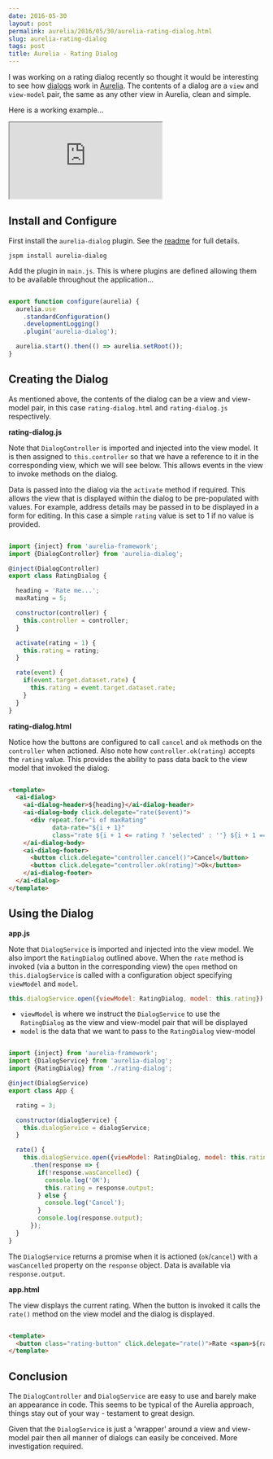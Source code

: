 ```yaml
---
date: 2016-05-30
layout: post
permalink: aurelia/2016/05/30/aurelia-rating-dialog.html
slug: aurelia-rating-dialog
tags: post
title: Aurelia - Rating Dialog
---
```


I was working on a rating dialog recently so thought it would be interesting to see how [dialogs](https://github.com/aurelia/dialog) work in [Aurelia](http://aurelia.io/). The contents of a dialog are a `view` and `view-model` pair, the same as any other view in Aurelia, clean and simple.

Here is a working example...

<iframe class="iframe" src="https://gist.run/embed.html?id=5ff428cff8eedd0fdabe53d2cac00e8c"></iframe>

## Install and Configure

First install the `aurelia-dialog` plugin. See the [readme](https://github.com/aurelia/dialog) for full details.

```
jspm install aurelia-dialog
```

Add the plugin in `main.js`. This is where plugins are defined allowing them to be available throughout the application...

```js

export function configure(aurelia) {
  aurelia.use
    .standardConfiguration()
    .developmentLogging()
    .plugin('aurelia-dialog');

  aurelia.start().then(() => aurelia.setRoot());
}

```

## Creating the Dialog

As mentioned above, the contents of the dialog can be a view and view-model pair, in this case `rating-dialog.html` and `rating-dialog.js` respectively.

**rating-dialog.js**

Note that `DialogController` is imported and injected into the view model. It is then assigned to `this.controller` so that we have a reference to it in the corresponding view, which we will see below. This allows events in the view to invoke methods on the dialog.

Data is passed into the dialog via the `activate` method if required. This allows the view that is displayed within the dialog to be pre-populated with values. For example, address details may be passed in to be displayed in a form for editing. In this case a simple `rating` value is set to 1 if no value is provided.

```js

import {inject} from 'aurelia-framework';
import {DialogController} from 'aurelia-dialog';

@inject(DialogController)
export class RatingDialog {

  heading = 'Rate me...';
  maxRating = 5;

  constructor(controller) {
    this.controller = controller;
  }

  activate(rating = 1) {
    this.rating = rating;
  }

  rate(event) {
    if(event.target.dataset.rate) {
      this.rating = event.target.dataset.rate;
    }
  }
}

```

**rating-dialog.html**

Notice how the buttons are configured to call `cancel` and `ok` methods on the `controller` when actioned. Also note how `controller.ok(rating)` accepts the `rating` value. This provides the ability to pass data back to the view model that invoked the dialog.

```html

<template>
  <ai-dialog>
    <ai-dialog-header>${heading}</ai-dialog-header>
    <ai-dialog-body click.delegate="rate($event)">
      <div repeat.for="i of maxRating"
            data-rate="${i + 1}"
            class="rate ${i + 1 <= rating ? 'selected' : ''} ${i + 1 == rating ? 'active' : ''}">${i + 1}</div>
    </ai-dialog-body>
    <ai-dialog-footer>
      <button click.delegate="controller.cancel()">Cancel</button>
      <button click.delegate="controller.ok(rating)">Ok</button>
    </ai-dialog-footer>
  </ai-dialog>
</template>

```


## Using the Dialog



**app.js**

Note that `DialogService` is imported and injected into the view model. We also import the `RatingDialog` outlined above.  When the `rate` method is invoked (via a button in the corresponding view) the `open` method on `this.dialogService` is called with a configuration object specifying `viewModel` and `model`.

```js
this.dialogService.open({viewModel: RatingDialog, model: this.rating})
```


- `viewModel` is where we instruct the `DialogService` to use the `RatingDialog` as the view and view-model pair that will be displayed
- `model` is the data that we want to pass to the `RatingDialog` view-model

```js

import {inject} from 'aurelia-framework';
import {DialogService} from 'aurelia-dialog';
import {RatingDialog} from './rating-dialog';

@inject(DialogService)
export class App {

  rating = 3;

  constructor(dialogService) {
    this.dialogService = dialogService;
  }

  rate() {
    this.dialogService.open({viewModel: RatingDialog, model: this.rating})
      .then(response => {
        if(!response.wasCancelled) {
          console.log('OK');
          this.rating = response.output;
        } else {
          console.log('Cancel');
        }
        console.log(response.output);
      });
  }
}

```

The `DialogService` returns a promise when it is actioned (`ok`/`cancel`) with a `wasCancelled` property on the `response` object. Data is available via `response.output`.

**app.html**

The view displays the current rating. When the button is invoked it calls the `rate()` method on the view model and the dialog is displayed.

```html

<template>
  <button class="rating-button" click.delegate="rate()">Rate <span>${rating}</span></button>
</template>

```

## Conclusion

The `DialogController` and `DialogService` are easy to use and barely make an appearance in code. This seems to be typical of the Aurelia approach, things stay out of your way - testament to great design.

Given that the `DialogService` is just a 'wrapper' around a view and view-model pair then all manner of dialogs can easily be conceived. More investigation required.
